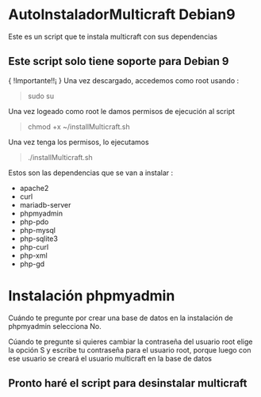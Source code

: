 # AutoInstaladorMulticraft Debian9
Este es un script que te instala multicraft con sus dependencias

## Este script solo tiene soporte para Debian 9

{ !Importante!!¡ } Una vez descargado, accedemos como root usando : 

> sudo su

Una vez logeado como root le damos permisos de ejecución al script

> chmod +x ~/installMulticraft.sh

Una vez tenga los permisos, lo ejecutamos

> ./installMulticraft.sh

Estos son las dependencias que se van a instalar :

* apache2
* curl
* mariadb-server
* phpmyadmin
* php-pdo
* php-mysql
* php-sqlite3
* php-curl
* php-xml
* php-gd

# Instalación phpmyadmin
Cuándo te pregunte por crear una base de datos en la instalación de phpmyadmin selecciona No.

Cúando te pregunte si quieres cambiar la contraseña del usuario root elige la opción S y escribe tu contraseña para el usuario root, porque luego con ese usuario se creará el usuario multicraft en la base de datos

## Pronto haré el script para desinstalar multicraft
